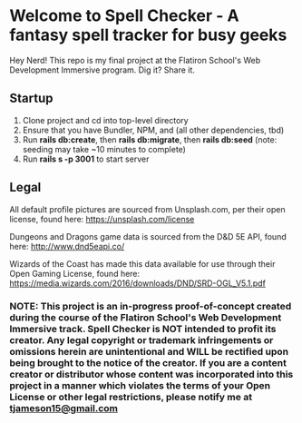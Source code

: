 # Welcome to Spell Checker - A fantasy spell tracker for busy geeks

Hey Nerd! This repo is my final project at the Flatiron School's Web Development Immersive program. Dig it? Share it.

## Startup
1. Clone project and cd into top-level directory
2. Ensure that you have Bundler, NPM, and (all other dependencies, tbd)
3. Run **rails db:create**, then **rails db:migrate**, then **rails db:seed** (note: seeding may take ~10 minutes to complete)
4. Run **rails s -p 3001** to start server

## Legal

All default profile pictures are sourced from Unsplash.com, per their open license, found here: https://unsplash.com/license

Dungeons and Dragons game data is sourced from the D&D 5E API, found here: http://www.dnd5eapi.co/

Wizards of the Coast has made this data available for use through their Open Gaming License, found here: https://media.wizards.com/2016/downloads/DND/SRD-OGL_V5.1.pdf


### NOTE: This project is an in-progress proof-of-concept created during the course of the Flatiron School's Web Development Immersive track. Spell Checker is NOT intended to profit its creator. Any legal copyright or trademark infringements or omissions herein are unintentional and WILL be rectified upon being brought to the notice of the creator. If you are a content creator or distributor whose content was incorporated into this project in a manner which violates the terms of your Open License or other legal restrictions, please notify me at tjameson15@gmail.com
